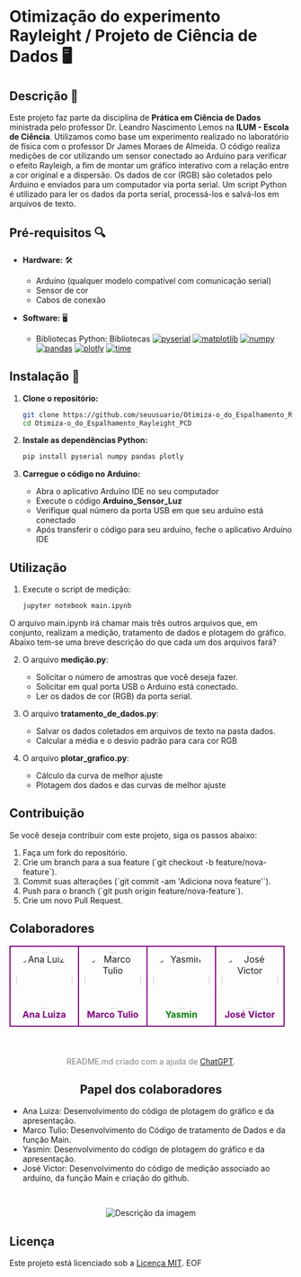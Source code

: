 # Otimização do experimento Rayleight / Projeto de Ciência de Dados 🖥️

## Descrição 📄

Este projeto faz parte da disciplina de **Prática em Ciência de Dados** ministrada pelo professor Dr. Leandro Nascimento Lemos na **ILUM - Escola de Ciência**. Utilizamos como base um experimento realizado no laboratório de física com o professor Dr James Moraes de Almeida. O código realiza medições de cor utilizando um sensor conectado ao Arduino para verificar o efeito Rayleigh, a fim de montar um gráfico interativo com a relação entre a cor original e a dispersão. Os dados de cor (RGB) são coletados pelo Arduino e enviados para um computador via porta serial. Um script Python é utilizado para ler os dados da porta serial, processá-los e salvá-los em arquivos de texto.

## Pré-requisitos 🔍

- **Hardware:** 🛠️
  - Arduino (qualquer modelo compatível com comunicação serial)
  - Sensor de cor
  - Cabos de conexão


- **Software:** 🖥️
  - Bibliotecas Python: Bibliotecas
    [![pyserial](https://img.shields.io/badge/pyserial-Latest-green)](https://pypi.org/project/pyserial/)
    [![matplotlib](https://img.shields.io/badge/matplotlib-Latest-blue)](https://matplotlib.org/)
    [![numpy](https://img.shields.io/badge/numpy-Latest-orange)](https://numpy.org/)
    [![pandas](https://img.shields.io/badge/pandas-Latest-yellow)](https://pandas.pydata.org/)
    [![plotly](https://img.shields.io/badge/plotly-Latest-purple)](https://plotly.com/python/)
    [![time](https://img.shields.io/badge/time-Latest-red)](https://docs.python.org/3/library/time.html)
## Instalação 🔧

1. **Clone o repositório:**

   ```bash
   git clone https://github.com/seuusuario/Otimiza-o_do_Espalhamento_Rayleight_PCD.git
   cd Otimiza-o_do_Espalhamento_Rayleight_PCD
   

2. **Instale as dependências Python:**

    ```bash
    pip install pyserial numpy pandas plotly
    

3. **Carregue o código no Arduino:**
   - Abra o aplicativo Arduíno IDE no seu computador
   - Execute o código **Arduino_Sensor_Luz**
   - Verifique qual número da porta USB em que seu arduíno está conectado
   - Após transferir o código para seu arduíno, feche o aplicativo Arduíno IDE

## Utilização

1.  Execute o script de medição:
     ```bash
     jupyter notebook main.ipynb

  O arquivo main.ipynb irá chamar mais três outros arquivos que, em conjunto, realizam a medição, tratamento de dados e plotagem do gráfico. Abaixo tem-se uma breve descrição do que cada um dos arquivos fará?

2. O arquivo **medição.py**:
   - Solicitar o número de amostras que você deseja fazer.
   - Solicitar em qual porta USB o Arduino está conectado.
   - Ler os dados de cor (RGB) da porta serial.
   
  
3. O arquivo **tratamento_de_dados.py**:
    - Salvar os dados coletados em arquivos de texto na pasta dados.
    - Calcular a média e o desvio padrão para cara cor RGB
   

4. O arquivo **plotar_grafico.py**:
   - Cálculo da curva de melhor ajuste
   - Plotagem dos dados e das curvas de melhor ajuste

## Contribuição

Se você deseja contribuir com este projeto, siga os passos abaixo:

1. Faça um fork do repositório.
2. Crie um branch para a sua feature (\`git checkout -b feature/nova-feature\`).
3. Commit suas alterações (\`git commit -am 'Adiciona nova feature'\`).
4. Push para o branch (\`git push origin feature/nova-feature\`).
5. Crie um novo Pull Request.

## Colaboradores

<div align="center">
  <table>
    <tr>
      <td align="center" style="border: 2px solid purple; padding: 10px;">
        <img src="Projeto PCD/imagens/ana.jpeg" alt="Ana Luiza" width="100" height="100" style="border-radius: 50%;"><br>
        <sub><span style="font-size: 16px; color: purple; font-weight: bold;">Ana Luiza</span></sub>
      </td>
      <td align="center" style="border: 2px solid purple; padding: 10px;">
        <img src="Projeto PCD/imagens/marco.jpeg" alt="Marco Tulio" width="100" height="100" style="border-radius: 50%;"><br>
        <sub><span style="font-size: 16px; color: purple; font-weight: bold;">Marco Tulio</span></sub>
      </td>
      <td align="center" style="border: 2px solid purple; padding: 10px;">
        <img src="Projeto PCD/imagens/yasmin.jpeg" alt="Yasmin" width="100" height="100" style="border-radius: 50%;"><br>
        <sub><span style="font-size: 16px; color: green; font-weight: bold;">Yasmin</span></sub>
      </td>
      <td align="center" style="border: 2px solid purple; padding: 10px;">
        <img src="Projeto PCD/imagens/jose.jpeg" alt="José Victor" width="100" height="100" style="border-radius: 50%;"><br>
        <sub><span style="font-size: 16px; color: purple; font-weight: bold;">José Victor</span></sub>
      </td>
    </tr>
  </table>
</div>
<br>
<div align="center" style="margin-top: 20px;">
  <sub><span style="font-size: 14px; color: gray;">README.md criado com a ajuda de <a href="https://openai.com/chatgpt" target="_blank">ChatGPT</a>.</span></sub>
  <br>

## Papel dos colaboradores
</div>

- Ana Luiza: Desenvolvimento do código de plotagem do gráfico e da apresentação.
- Marco Tulio: Desenvolvimento do Código de tratamento de Dados e da função Main.
- Yasmin: Desenvolvimento do código de plotagem do gráfico e da apresentação.
- José Victor: Desenvolvimento do código de medição associado ao arduino, da função Main e criação do github.


<br>

  

<p align="center">
  <img src="https://github.com/JVictor1604/Otimiza-o_do_Espalhamento_Rayleight_PCD/assets/171518829/fe1b443f-1c9e-42f2-88e8-85e1b4400fd0" alt="Descrição da imagem">
</p>

## Licença
Este projeto está licenciado sob a [Licença MIT](https://opensource.org/licenses/MIT).
EOF
